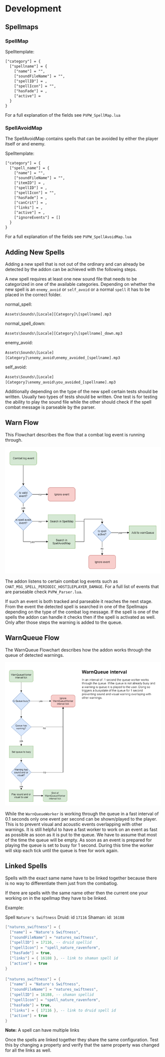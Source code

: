 # Development

## Spellmaps

### SpellMap

Spelltemplate:

```
["category"] = {
  ["spellname"] = {
    ["name"] = "",
    ["soundFileName"] = "",
    ["spellID"] = ,
    ["spellIcon"] = "",
    ["hasFade"] = ,
    ["active"] =
  }
}
```

For a full explanation of the fields see `PVPW_SpellMap.lua`

### SpellAvoidMap

The SpellAvoidMap contains spells that can be avoided by either the player itself
or and enemy.

Spelltemplate:

```
["category"] = {
  ["spell_name"] = {
    ["name"] = "",
    ["soundFileName"] = "",
    ["itemID"] = ,
    ["spellID"] = ,
    ["spellIcon"] = "",
    ["hasFade"] = ,
    ["canCrit"] = ,
    ["links"] = ,
    ["active"] = ,
    ["ignoreEvents"] = []
  }
}
```

For a full explanation of the fields see `PVPW_SpellAvoidMap.lua`

## Adding New Spells

Adding a new spell that is not out of the ordinary and can already be detected by the addon
can be achieved with the following steps.

A new spell requires at least one new sound file that needs to be categorized in one of the available categories. Depending on whether the new spell is an `enemy_avoid` or `self_avoid` or a normal `spell` it has to be placed in the correct folder.

normal_spell:

`Assets\Sounds\[Locale][Category]\[spellname].mp3`

normal_spell_down:

`Assets\Sounds\[Locale][Category]\[spellname]_down.mp3`

enemy_avoid:

`Assets\Sounds\[Locale][Category]\enemy_avoid\enemy_avoided_[spellname].mp3`

self_avoid:

`Assets\Sounds\[Locale][Category]\enemy_avoid\you_avoided_[spellname].mp3`

Additionally depending on the type of the new spell certain tests should be written. Usually two types of tests should be written. One test is for testing the ability to play the sound file while the other should check if the spell combat message is parseable by the parser.

## Warn Flow

This Flowchart describes the flow that a combat log event is running through.

![](/Docs/pvpw_warn_flow.png)

The addon listens to certain combat log events such as `CHAT_MSG_SPELL_PERIODIC_HOSTILEPLAYER_DAMAGE`. For a full list of events that are parseable check `PVPW_Parser.lua`.

If such an event is both tracked and parseable it reaches the next stage. From the event the detected spell is searched in one of the Spellmaps depending on the type of the combat log message. If the spell is one of the spells the addon can handle it checks then if the spell is activated as well. Only after those steps the warning is added to the queue.

## WarnQueue Flow

The WarnQueue Flowchart describes how the addon works through the queue of detected warnings.

![](/Docs/pvpw_queue_flow.png)

While the `WarnQueueWorker` is working through the queue in a fast interval of 0.1 seconds only one event per second can be shown/played to the player. This is to prevent visual and acoustic events overlapping with other warnings. It is still helpful to have a fast worker to work on an event as fast as possible as soon as it is put to the queue. We have to assume that most of the time the queue will be empty. As soon as an event is prepared for playing the queue is set to busy for 1 second. During this time the worker will skip each tick until the queue is free for work again.

## Linked Spells

Spells with the exact same name have to be linked together because there is no way to differentiate them just from the combatlog.

If there are spells with the same name other then the current one your working on in the spellmap they have to be linked.

Example:

Spell `Nature's Swiftness`
Druid: id `17116`
Shaman: id: `16188`

```lua
["natures_swiftness"] = {
  ["name"] = "Nature's Swiftness",
  ["soundFileName"] = "natures_swiftness",
  ["spellID"] = 17116, -- druid spellid
  ["spellIcon"] = "spell_nature_ravenform",
  ["hasFade"] = true,
  ["links"] = { 16188 }, -- link to shaman spell id
  ["active"] = true
}

["natures_swiftness"] = {
  ["name"] = "Nature's Swiftness",
  ["soundFileName"] = "natures_swiftness",
  ["spellID"] = 16188, -- shaman spellid
  ["spellIcon"] = "spell_nature_ravenform",
  ["hasFade"] = true,
  ["links"] = { 17116 }, -- link to druid spell id
  ["active"] = true
}
```

**Note:** A spell can have multiple links

Once the spells are linked together they share the same configuration. Test this by changing a property and verify that the same property was changed for all the links as well.
